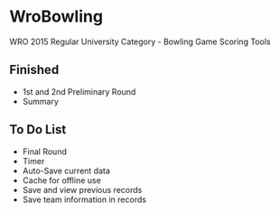 # WroBowling
WRO 2015 Regular University Category - Bowling Game Scoring Tools

## Finished
- 1st and 2nd Preliminary Round
- Summary

## To Do List
- Final Round
- Timer
- Auto-Save current data
- Cache for offline use
- Save and view previous records
- Save team information in records